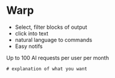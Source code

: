 # Warp

- Select, filter blocks of output
- click into text
- natural language to commands
- Easy notifs

Up to 100 AI requests per user per month

`# explanation of what you want`

